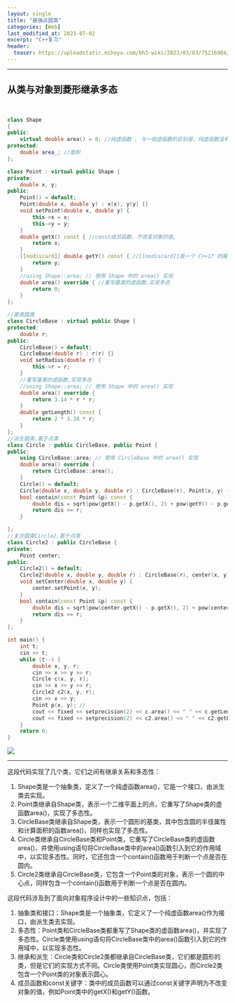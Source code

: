 ```yaml
---
layout: single
title: "最强点圆类"
categories: [Web]
last_modified_at: 2023-07-02
excerpt: "C++复习"
header:
  teaser: https://uploadstatic.mihoyo.com/bh3-wiki/2023/03/03/75216984/df4dc424266cee56defa85fb4c254d79_7442565607814437219.png
---
```


___
## 从类与对象到菱形继承多态

​

```cpp
class Shape
{
public:
    virtual double area() = 0; //纯虚函数 , 与一般虚函数的区别是，纯虚函数没有函数体，只是一个接口，由派生类去实现
protected:
    double area_; //面积
};

class Point : virtual public Shape {
private:
    double x, y;
public:
    Point() = default;
    Point(double x, double y) : x(x), y(y) {}
    void setPoint(double x, double y) {
        this->x = x;
        this->y = y;
    }
    double getX() const { //const成员函数，不改变对象的值,
        return x;
    }
    [[nodiscard]] double getY() const { //[[nodiscard]]是一个 C++17 的属性，它用于指示编译器在调用函数时必须使用其返回值。
        return y;
    }
    //using Shape::area; // 使用 Shape 中的 area() 实现
    double area() override { //重写基类的虚函数,实现多态
        return 0;
    }
};

//基类圆类
class CircleBase : virtual public Shape {
protected:
    double r;
public:
    CircleBase() = default;
    CircleBase(double r) : r(r) {}
    void setRadius(double r) {
        this->r = r;
    }
    //重写基类的虚函数,实现多态
    //using Shape::area; // 使用 Shape 中的 area() 实现
    double area() override {
        return 3.14 * r * r;
    }
    double getLength() const {
        return 2 * 3.14 * r;
    }
};
//派生圆类,基于点类
class Circle : public CircleBase, public Point {
public:
    using CircleBase::area; // 使用 CircleBase 中的 area() 实现
    double area() override {
        return CircleBase::area();
    }
    Circle() = default;
    Circle(double x, double y, double r) : CircleBase(r), Point(x, y) {}
    bool contain(const Point &p) const {
        double dis = sqrt(pow(getX() - p.getX(), 2) + pow(getY() - p.getY(), 2));
        return dis <= r;
    }

};
//复合圆类Circle2,基于点类
class Circle2 : public CircleBase {
private:
    Point center;
public:
    Circle2() = default;
    Circle2(double x, double y, double r) : CircleBase(r), center(x, y) {}
    void setCenter(double x, double y) {
        center.setPoint(x, y);
    }
    bool contain(const Point &p) const {
        double dis = sqrt(pow(center.getX() - p.getX(), 2) + pow(center.getY() - p.getY(), 2));
        return dis <= r;
    }
};

int main() {
    int t;
    cin >> t;
    while (t--) {
        double x, y, r;
        cin >> x >> y >> r;
        Circle c(x, y, r);
        cin >> x >> y >> r;
        Circle2 c2(x, y, r);
        cin >> x >> y;
        Point p(x, y); //
        cout << fixed << setprecision(2) << c.area() << " " << c.getLength() << " " << (c.contain(p) ? "Yes" : "No") << endl;
        cout << fixed << setprecision(2) << c2.area() << " " << c2.getLength() << " " << (c2.contain(p) ? "Yes" : "No") << endl;
    }
    return 0;
}
```

![]("点击并拖拽以移动")

---

这段代码实现了几个类，它们之间有继承关系和多态性：

1. Shape类是一个抽象类，定义了一个纯虚函数area()，它是一个接口，由派生类去实现。
2. Point类继承自Shape类，表示一个二维平面上的点，它重写了Shape类的虚函数area()，实现了多态性。
3. CircleBase类继承自Shape类，表示一个圆形的基类，其中包含圆的半径属性和计算面积的函数area()，同样也实现了多态性。
4. Circle类继承自CircleBase类和Point类，它重写了CircleBase类的虚函数area()，并使用using语句将CircleBase类中的area()函数引入到它的作用域中，以实现多态性。同时，它还包含一个contain()函数用于判断一个点是否在圆内。
5. Circle2类继承自CircleBase类，它包含一个Point类的对象，表示一个圆的中心点，同样包含一个contain()函数用于判断一个点是否在圆内。

这段代码涉及到了面向对象程序设计中的一些知识点，包括：

1. 抽象类和接口：Shape类是一个抽象类，它定义了一个纯虚函数area()作为接口，由派生类去实现。
2. 多态性：Point类和CircleBase类都重写了Shape类的虚函数area()，并实现了多态性。Circle类使用using语句将CircleBase类中的area()函数引入到它的作用域中，以实现多态性。
3. 继承和派生：Circle类和Circle2类都继承自CircleBase类，它们都是圆形的类，但是它们的实现方式不同。Circle类使用Point类实现圆心，而Circle2类包含一个Point类的对象表示圆心。
4. 成员函数和const关键字：类中的成员函数可以通过const关键字声明为不改变对象的值，例如Point类中的getX()和getY()函数。

​

